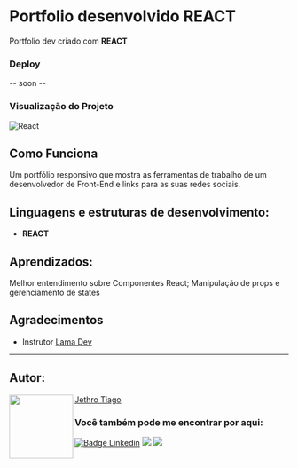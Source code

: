 # Portfolio desenvolvido REACT
Portfolio dev criado com <strong>REACT</strong>

### Deploy

-- soon --

### Visualização do Projeto

![React](https://user-images.githubusercontent.com/103612874/205158438-d7891557-d17a-46ea-94ad-01dcc699edc3.png)

## Como Funciona

Um portfólio responsivo que mostra as ferramentas de trabalho de um desenvolvedor de Front-End e links para as suas redes sociais.

## Linguagens e estruturas de desenvolvimento:

* <strong>REACT</strong>

## Aprendizados:

Melhor entendimento sobre Componentes React;
Manipulação de props e gerenciamento de states

## Agradecimentos

* Instrutor [Lama Dev](https://www.youtube.com/@LamaDev)

---

<h2 id="autor" align="left">Autor:</h2>
  <img align="left" src="https://avatars.githubusercontent.com/u/103612874?v=4" width=115>
<a href="https://github.com/JethroTiago">Jethro Tiago</a>
<h3 align="left">Você também pode me encontrar por aqui:</h3>
<p align="left">
  <a href="https://www.linkedin.com/in/jethrotiago/"><img src="https://img.shields.io/badge/LinkedIn-0077B5?style=for-the-badge&logo=linkedin&logoColor=white" alt="Badge Linkedin" /></a>
  <a href="https://www.youtube.com/c/BEIRADAAVENTURA" target="_blank"><img src="https://img.shields.io/badge/YouTube-FF0000?style=for-the-badge&logo=youtube&logoColor=white" target="_blank"></a>
  <a href="https://instagram.com/jethrotiago" target="_blank"><img src="https://img.shields.io/badge/-Instagram-%23E4405F?style=for-the-badge&logo=instagram&logoColor=white" target="_blank"></a>
  <br>

